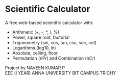 # Scientific Calculator

A free web-based scientific calculator with:

- Arithmetic (+, -, *, /, %)
- Power, square root, factorial
- Trigonometry (sin, cos, tan, csc, sec, cot)
- Logarithms (log10, ln)
- Absolute, ceiling, floor
- Permutation (nPr) and Combination (nCr)

Project by NAVEEN KUMAR P  
EEE (I YEAR)
ANNA UNIVERSITY BIT CAMPUS TRICHY
